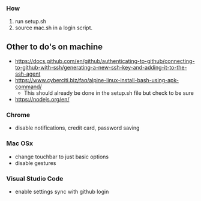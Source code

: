 ### How
1. run setup.sh
2. source mac.sh in a login script.

## Other to do's on machine

* https://docs.github.com/en/github/authenticating-to-github/connecting-to-github-with-ssh/generating-a-new-ssh-key-and-adding-it-to-the-ssh-agent
* https://www.cyberciti.biz/faq/alpine-linux-install-bash-using-apk-command/
    * This should already be done in the setup.sh file but check to be sure
* https://nodejs.org/en/

### Chrome
* disable notifications, credit card, password saving

### Mac OSx
* change touchbar to just basic options
* disable gestures


### Visual Studio Code
* enable settings sync with github login
